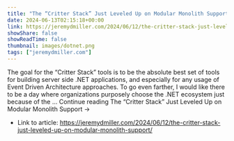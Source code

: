 ```yaml
---
title: "The “Critter Stack” Just Leveled Up on Modular Monolith Support"
date: 2024-06-13T02:15:18+00:00
link: https://jeremydmiller.com/2024/06/12/the-critter-stack-just-leveled-up-on-modular-monolith-support/
showShare: false
showReadTime: false
thumbnail: images/dotnet.png
tags: ["jeremydmiller.com"]
---
```

The goal for the “Critter Stack” tools is to be the absolute best set of tools for building server side .NET applications, and especially for any usage of Event Driven Architecture approaches. To go even farther, I would like there to be a day where organizations purposely choose the .NET ecosystem just because of the … Continue reading The “Critter Stack” Just Leveled Up on Modular Monolith Support →

- Link to article: https://jeremydmiller.com/2024/06/12/the-critter-stack-just-leveled-up-on-modular-monolith-support/